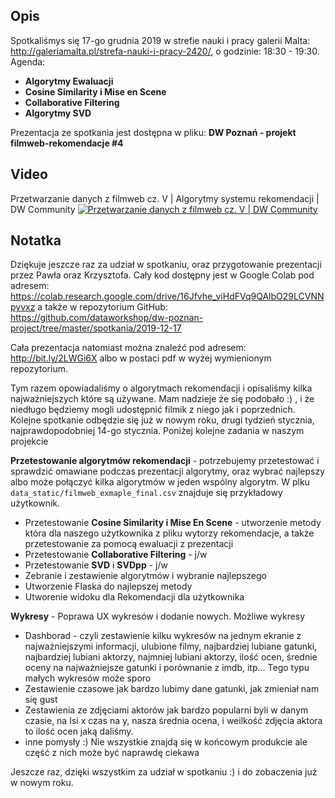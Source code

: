 ## Opis

Spotkaliśmys się 17-go grudnia 2019 w strefie nauki i pracy galerii Malta: http://galeriamalta.pl/strefa-nauki-i-pracy-2420/, o godzinie: 18:30 - 19:30. Agenda:

* **Algorytmy Ewaluacji**
* **Cosine Similarity i Mise en Scene**
* **Collaborative Filtering**
* **Algorytmy SVD**

Prezentacja ze spotkania jest dostępna w pliku: **DW Poznań - projekt filmweb-rekomendacje #4**

## Video


Przetwarzanie danych z filmweb cz. V | Algorytmy systemu rekomendacji | DW Community
[![Przetwarzanie danych z filmweb cz. V  | DW Community](http://img.youtube.com/vi/WPNDu2jUfIE/0.jpg)](http://www.youtube.com/watch?v=WPNDu2jUfIE)


## Notatka

Dziękuje jeszcze raz za udział w spotkaniu, oraz przygotowanie prezentacji przez Pawła oraz Krzysztofa. Cały kod dostępny jest w Google Colab pod adresem:
https://colab.research.google.com/drive/16Jfvhe_viHdFVq9QAlbO29LCVNNpyvxz
a także w repozytorium GitHub:
https://github.com/dataworkshop/dw-poznan-project/tree/master/spotkania/2019-12-17

Cała prezentacja natomiast można znaleźć pod adresem: http://bit.ly/2LWGi6X albo w postaci pdf w wyżej wymienionym repozytorium.

Tym razem opowiadaliśmy o algorytmach rekomendacji i opisaliśmy kilka najważniejszych które są używane. Mam nadzieje że się podobało :) , i że niedługo będziemy mogli udostępnić filmik z niego jak i poprzednich.
Kolejne spotkanie odbędzie się już w nowym roku, drugi tydzień stycznia, najprawdopodobniej 14-go stycznia. Poniżej kolejne zadania w naszym projekcie



**Przetestowanie algorytmów rekomendacji** - potrzebujemy przetestować i sprawdzić omawiane podczas prezentacji algorytmy, oraz wybrać najlepszy albo może połączyć kilka algorytmów w jeden wspólny algorytm. W plku `data_static/filmweb_exmaple_final.csv` znajduje się przykładowy użytkownik.

* Przetestowanie **Cosine Similarity i Mise En Scene** - utworzenie metody która dla naszego użytkownika z pliku wytorzy rekomendacje, a także przetestowanie za pomocą ewaluacji z prezentacji
* Przetestowanie **Collaborative Filtering** - j/w
* Przetestowanie **SVD** i **SVDpp** - j/w
* Zebranie i zestawienie algorytmów i wybranie najlepszego
* Utworzenie Flaska do najlepszej metody
* Utworenie widoku dla Rekomendacji dla użytkownika

**Wykresy** - Poprawa UX wykresów i dodanie nowych. Możliwe wykresy

* Dashborad - czyli zestawienie kilku wykresów na jednym ekranie z najważniejszymi informacji, ulubione filmy, najbardziej lubiane gatunki, najbardziej lubiani aktorzy, najmniej lubiani aktorzy, ilość ocen, średnie oceny na najważniejsze gatunki i porównanie z imdb, itp... Tego typu małych wykresów może sporo
* Zestawienie czasowe jak bardzo lubimy dane gatunki, jak zmieniał nam się gust
* Zestawienia ze zdjęciami aktorów jak bardzo popularni byli w danym czasie, na Isi x czas na y, nasza średnia ocena, i weilkość zdjęcia aktora to ilość ocen jaką daliśmy.
* inne pomysły :) Nie wszystkie znajdą się w końcowym produkcie ale część z nich może być naprawdę ciekawa



Jeszcze raz, dzięki wszystkim za udział w spotkaniu :) i do zobaczenia już w nowym roku.
